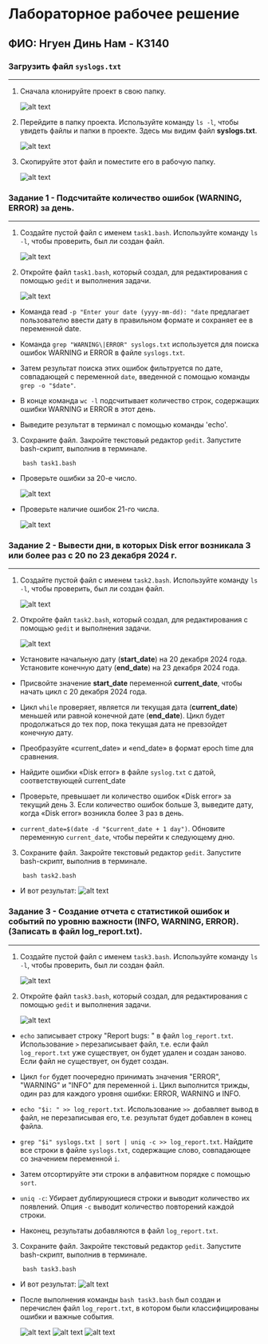 # Лабораторное рабочее решение

## ФИО: Нгуен Динь Нам - К3140

### Загрузить файл `syslogs.txt`

---

1. Сначала клонируйте проект в свою папку.

   ![alt text](./img/image.png)

2. Перейдите в папку проекта. Используйте команду `ls -l`, чтобы увидеть файлы и папки в проекте. Здесь мы видим файл **syslogs.txt**.

   ![alt text](./img/image-1.png)

3. Скопируйте этот файл и поместите его в рабочую папку.

   ![alt text](./img/image-2.png)

### Задание 1 - Подсчитайте количество ошибок (WARNING, ERROR) за день.

---

1.  Создайте пустой файл с именем `task1.bash`. Используйте команду `ls -l`, чтобы проверить, был ли создан файл.

    ![alt text](./img/image-3.png)

2.  Откройте файл `task1.bash`, который создал, для редактирования с помощью `gedit` и выполнения задачи.

    ![alt text](./img/image-4.png)

- Команда read `-p "Enter your date (yyyy-mm-dd): "date` предлагает пользователю ввести дату в правильном формате и сохраняет ее в переменной date.

- Команда `grep "WARNING\|ERROR" syslogs.txt` используется для поиска ошибок WARNING и ERROR в файле `syslogs.txt`.

- Затем результат поиска этих ошибок фильтруется по дате, совпадающей с переменной `date`, введенной с помощью команды `grep -o "$date"`.

- В конце команда `wc -l` подсчитывает количество строк, содержащих ошибки WARNING и ERROR в этот день.

- Выведите результат в терминал с помощью команды 'echo'.

3. Сохраните файл. Закройте текстовый редактор `gedit`. Запустите bash-скрипт, выполнив в терминале.

```
    bash task1.bash
```

- Проверьте ошибки за 20-е число.

  ![alt text](./img/image-5.png)

- Проверьте наличие ошибок 21-го числа.

  ![alt text](./img/image-6.png)

### Задание 2 - Вывести дни, в которых Disk error возникала 3 или более раз с 20 по 23 декабря 2024 г.

---

1.  Создайте пустой файл с именем `task2.bash`. Используйте команду `ls -l`, чтобы проверить, был ли создан файл.

    ![alt text](./img/image-7.png)

2.  Откройте файл `task2.bash`, который создал, для редактирования с помощью `gedit` и выполнения задачи.

    ![alt text](./img/image-16.png)

- Установите начальную дату (**start_date**) на 20 декабря 2024 года. Установите конечную дату (**end_date**) на 23 декабря 2024 года.

- Присвойте значение **start_date** переменной **current_date**, чтобы начать цикл с 20 декабря 2024 года.

- Цикл `while` проверяет, является ли текущая дата (**current_date**) меньшей или равной конечной дате (**end_date**). Цикл будет продолжаться до тех пор, пока текущая дата не превзойдет конечную дату.

- Преобразуйте «current_date» и «end_date» в формат epoch time для сравнения.

- Найдите ошибки «Disk error» в файле `syslog.txt` с датой, соответствующей current_date

- Проверьте, превышает ли количество ошибок «Disk error» за текущий день 3. Если количество ошибок больше 3, выведите дату, когда «Disk error» возникла более 3 раз в день.

- `current_date=$(date -d "$current_date + 1 day")`. Обновите переменную `current_date`, чтобы перейти к следующему дню.

3. Сохраните файл. Закройте текстовый редактор `gedit`. Запустите bash-скрипт, выполнив в терминале.

```
    bash task2.bash
```

- И вот результат:
  ![alt text](./img/image-9.png)

### Задание 3 - Создание отчета с статистикой ошибок и событий по уровню важности (INFO, WARNING, ERROR). (Записать в файл log_report.txt).

---

1.  Создайте пустой файл с именем `task3.bash`. Используйте команду `ls -l`, чтобы проверить, был ли создан файл.

    ![alt text](./img/image-10.png)

2.  Откройте файл `task3.bash`, который создал, для редактирования с помощью `gedit` и выполнения задачи.

    ![alt text](./img/image-11.png)

- `echo` записывает строку "Report bugs: " в файл `log_report.txt`. Использование `>` перезаписывает файл, т.е. если файл `log_report.txt` уже существует, он будет удален и создан заново. Если файл не существует, он будет создан.

- Цикл `for` будет поочередно принимать значения "ERROR", "WARNING" и "INFO" для переменной `i`. Цикл выполнится трижды, один раз для каждого уровня ошибки: ERROR, WARNING и INFO.

- `echo "$i: " >> log_report.txt`. Использование `>> `добавляет вывод в файл, не перезаписывая его, т.е. результат будет добавлен в конец файла.

- `grep "$i" syslogs.txt | sort | uniq -c >> log_report.txt`. Найдите все строки в файле `syslogs.txt`, содержащие слово, совпадающее со значением переменной `i`.

- Затем отсортируйте эти строки в алфавитном порядке с помощью `sort`.

- `uniq -c`: Убирает дублирующиеся строки и выводит количество их появлений. Опция `-c` выводит количество повторений каждой строки.

- Наконец, результаты добавляются в файл `log_report.txt`.

3. Сохраните файл. Закройте текстовый редактор `gedit`. Запустите bash-скрипт, выполнив в терминале.

```
    bash task3.bash
```

- И вот результат:
  ![alt text](./img/image-12.png)

- После выполнения команды `bash task3.bash` был создан и перечислен файл `log_report.txt`, в котором были классифицированы ошибки и важные события.

  ![alt text](./img/image-13.png)
  ![alt text](./img/image-14.png)
  ![alt text](./img/image-15.png)
